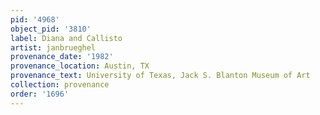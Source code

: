 ```yaml
---
pid: '4968'
object_pid: '3810'
label: Diana and Callisto
artist: janbrueghel
provenance_date: '1982'
provenance_location: Austin, TX
provenance_text: University of Texas, Jack S. Blanton Museum of Art
collection: provenance
order: '1696'
---
```

